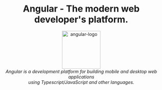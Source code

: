 <h1 align="center">Angular - The modern web developer's platform.</h1>

<p align="center">
  <img src="D:/Git/Angular/angular.png" alt="angular-logo" width="120px" height="120px"/>
  <br>
  <i>Angular is a development platform for building mobile and desktop web applications
    <br> using Typescript/JavaScript and other languages.</i>
  <br>
</p>

